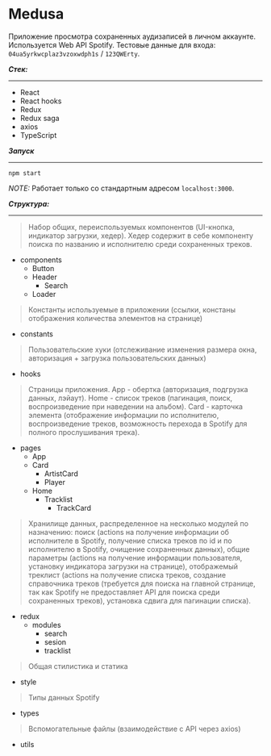 Medusa 
===

Приложение просмотра сохраненных аудизаписей в личном аккаунте. Используется Web API Spotify. Тестовые данные для входа: `04ua5yrkwcplaz3vzoxwdph1s` / `123QWErty`.

***Стек:***

---
- React
- React hooks
- Redux
- Redux saga
- axios
- TypeScript

***Запуск***

---
`npm start`

*NOTE:* Работает только со стандартным адресом `localhost:3000`.

***Структура:***

---
> Набор общих, переиспользуемых компонентов (UI-кнопка, индикатор загрузки, хедер). Хедер содержит в себе компоненту поиска по названию и исполнителю среди сохраненных треков. 

- components
    - Button
    - Header
        - Search
    - Loader

> Константы используемые в приложении (ссылки, констаны отображения количества элементов на странице)
- constants

> Пользовательские хуки (отслеживание изменения размера окна, авторизация + загрузка пользовательских данных)
- hooks

> Страницы приложения. App - обертка (авторизация, подгрузка данных, лэйаут). Home - список треков (пагинация, поиск, воспроизведение при наведении на альбом). Card - карточка элемента (отображение информации по исполнителю, воспроизведение треков, возможность перехода в Spotify для полного прослушивания трека).
- pages
    - App
    - Card
        - ArtistCard
        - Player
    - Home
        - Tracklist
            - TrackCard
> Хранилище данных, распределенное на несколько модулей по назначению: поиск (actions на получение информации об исполнителе в Spotify, получение списка треков по id и по исполнителю в Spotify, очищение сохраненных данных), общие параметры (actions на получение информации пользователя, установку индикатора загрузки на странице), отображемый треклист (actions на получение списка треков, создание справочника треков (требуется для поиска на главной странице, так как Spotify не предоставляет API для поиска среди сохраненных треков), установка сдвига для пагинации списка). 
- redux
    - modules
        - search
        - sesion
        - tracklist
> Общая стилистика и статика
- style
> Типы данных Spotify
- types
> Вспомогательные файлы (взаимодействие с API через axios)
- utils
